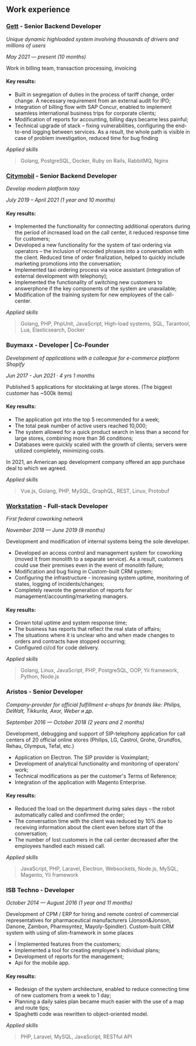 ## Work experience
### [Gett](https://gett.com/intl/) - Senior Backend Developer
_Unique dynamic highloaded system involving thousands of drivers and millions of users_

_Мay 2021 — present (10 months)_

Work in billing team, transaction processing, invoicing

#### Key results:
* Built in segregation of duties in the process of tariff change, order change. A necessary requirement from an external audit for IPO;
* Integration of billing flow with SAP Concur, enabled to implement seamless international business trips for corporate clients;
* Modification of reports for accounting, billing days became less painful;
* Technical upgrade of stack – fixing vulnerabilities, configuring the end-to-end logging between services. As a result, the whole path is visible in case of problem investigation, reduced time for bug finding

_Applied skills_
> Golang, PostgreSQL, Docker, Ruby on Rails, RabbitMQ, Nginx

### [Citymobil](https://city-mobil.ru/) - Senior Backend Developer
_Develop modern platform taxy_ 

_July 2019 – April 2021 (1 year and 10 months)_

#### Key results:
* Implemented the functionality for connecting additional operators during the period of increased load on the call center, it reduced response time for customers;
* Developed a new functionality for the system of taxi ordering via operators – the inclusion of recorded phrases into a conversation with the client. Reduced time of order finalization, helped to quickly include marketing promotions into the conversation;
* Implemented taxi ordering process via voice assistant (integration of external development with telephony);
* Implemented the functionality of switching new customers to answerphone if the key components of the system are unavailable;
* Modification of the training system for new employees of the call-center.
  
_Applied skills_
> Golang, PHP, PhpUnit, JavaScript, High-load systems, SQL, Tarantool, Lua, Elasticsearch, Docker

### Buymaxx - Developer | Co-Founder
_Development of applications with a colleague for e-commerce platform Shopify_

_Jun 2017 - Jun 2021 · 4 yrs 1 months_

Published 5 applications for stocktaking at large stores. (The biggest customer has ~500k items)

#### Key results:
* The application got into the top 5 recommended for a week;
* The total peak number of active users reached 10,000;
* The system allowed for a quick product search in less than a second for large stores, combining more than 36 conditions;
* Databases were quickly scaled with the growth of clients; servers were utilized completely, minimizing costs.

In 2021, an American app development company offered an app purchase deal to which we agreed.

_Applied skills_
> Vue.js, Golang, PHP, MySQL, GraphQL, REST, Linux, Protobuf

### [Workstation](https://coworkstation.ru/) - Full-stack Developer
_First federal coworking network_

_November 2018 — June 2019 (8 months)_

Development and modification of internal systems being the sole developer.

* Developed an access control and management system for coworking (moved it from monolith to a separate service). As a result, customers could use their premises even in the event of monolith failure;
* Modification and bug fixing in Custom-built CRM system;
* Configuring the infrastructure - increasing system uptime, monitoring of states, logging of incidents/changes;
* Completely rewrote the generation of reports for management/accounting/marketing managers.

#### Key results:
* Grown total uptime and system response time;
* The business has reports that reflect the real state of affairs;
* The situations where it is unclear who and when made changes to orders and contracts have stopped occurring;
* Configured ci/cd for code delivery.

_Applied skills_
> Golang, Linux, JavaScript, PHP, PostgreSQL, ООP, Yii framework, Python, Node.js

### Aristos - Senior Developer
_Company-provider for official fulfillment e-shops for brands like: Philips, DeWalt, Tikkurila, Axor, Weber и др._

_September 2016 — October 2018 (2 years and 2 months)_

Development, debugging and support of SIP-telephony application for call centers of 20 official online stores (Philips, LG, Castrol, Grohe, Grundfos, Rehau, Olympus, Tefal, etc.)
* Application on Electron. The SIP provider is Voximplant;
* Development of analytical functionality and monitoring of operators' work;
* Technical modifications as per the customer's Terms of Reference;
* Integration of the application with Magento Enterprise.

#### Key results:
* Reduced the load on the department during sales days – the robot automatically called and confirmed the order;
* The conversation time with the client was reduced by 10% due to receiving information about the client even before start of the conversation;
* The number of lost customers in the call center decreased after the employees handled each missed call.

_Applied skills_
> JavaScript, PHP, Laravel, Electron, Websockets, Node.js, MySQL, Magento, Yii framework

### ISB Techno - Developer

_October 2014 — August 2016 (1 year and 11 months)_

Development of CPM / ERP for hiring and remote control of commercial representatives for pharmaceutical manufacturers (Jonson&Jonson, Danone, Zambon, Pharmsyntez, Mayoly-Spindler). Custom-built CRM system with using of slim-framework in some places
* Ï Implemented features from the customers;
* Implemented a tool for creating employee's individual plans;
* Development of reports for the management;
* Api for the mobile app.

#### Key results:
* Redesign of the system architecture, enabled to reduce connecting time of new customers from a week to 1 day;
* Planning a daily sales plan became much easier with the use of a map and route tips;
* Spaghetti code was rewritten to object-oriented model.

_Applied skills_
> PHP, Laravel, MySQL, JavaScript, RESTful API